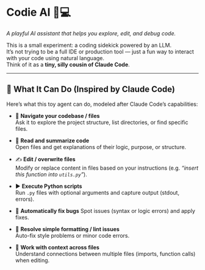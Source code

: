 # Codie AI 🤖💻

*A playful AI assistant that helps you explore, edit, and debug code.*

This is a small experiment: a coding sidekick powered by an LLM.  
It’s not trying to be a full IDE or production tool — just a fun way to interact with your code using natural language.  
Think of it as a **tiny, silly cousin of Claude Code**.

---

## 🚀 What It Can Do (Inspired by Claude Code)

Here’s what this toy agent can do, modeled after Claude Code’s capabilities:

- 📂 **Navigate your codebase / files**  
  Ask it to explore the project structure, list directories, or find specific files.

- 📖 **Read and summarize code**  
  Open files and get explanations of their logic, purpose, or structure.

- ✍️ **Edit / overwrite files**  
  Modify or replace content in files based on your instructions (e.g. *“insert this function into `utils.py`”*).

- ▶️ **Execute Python scripts**  
  Run `.py` files with optional arguments and capture output (stdout, errors).

- 🐞 **Automatically fix bugs**
  Spot issues (syntax or logic errors) and apply fixes.

- 🔧 **Resolve simple formatting / lint issues**  
  Auto-fix style problems or minor code errors.

- 📂 **Work with context across files**  
  Understand connections between multiple files (imports, function calls) when editing.
